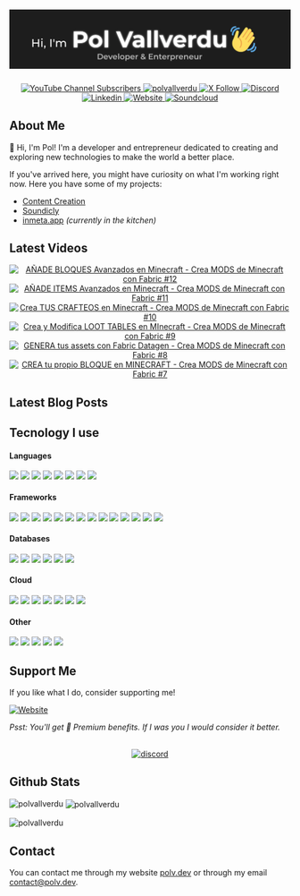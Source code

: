<h1 align="center">
  <a href="https://github.com/polvallverdu" target="_blank">
    <img src="assets/ghbanner.webp" alt="Pol Vallverdu Github Banner">
  </a>
</h1>

<div align="center">
<a href="https://www.youtube.com/@pol_vallverdu" target="_blank">
  <img src="https://img.shields.io/youtube/channel/subscribers/UCO5URSEarFoa5mI7-qaXllQ?style=for-the-badge&logo=youtube&logoColor=%23ffffff&label=SUBSCRIBERS&labelColor=%23ff0000&color=%23C90A0A&link=https%3A%2F%2Fyoutube.com%2F%40pol_vallverdu" alt="YouTube Channel Subscribers">
</a>
<!-- <span style="width: 8px;"> </span>
<a href="https://www.youtube.com/@pol_vallverdu" target="_blank">
  <img src="https://img.shields.io/youtube/channel/views/UCO5URSEarFoa5mI7-qaXllQ?style=for-the-badge&logo=youtube&logoColor=%23ffffff&label=VISITAS&labelColor=%23ff0000&color=%23C90A0A&link=https%3A%2F%2Fyoutube.com%2F%40pol_vallverdu" alt="YouTube Channel Views">
</a> -->
<span style="width: 8px;"> </span>
<a href="https://github.com/polvallverdu" target="_blank">
  <!-- <img src="https://img.shields.io/github/followers/polvallverdu?style=for-the-badge&logo=github&logoColor=white&label=GITHUB&labelColor=%231e2227&color=%23010409" alt="GitHub followers"> -->
  <img src="https://komarev.com/ghpvc/?username=polvallverdu&label=Profile%20views&color=0e75b6&style=for-the-badge&label=Github&logo=github&logoColor=white&labelColor=%231e2227&color=%23010409" alt="polvallverdu" /> 
</a>
<span style="width: 8px;"> </span>
<a href="https://x.com/pol_vallverdu" target="_blank">
<img src="https://img.shields.io/badge/FOLLOW ME-000000?style=for-the-badge&logo=x&logoColor=%23fffff" alt="X Follow">
</a>
<span style="width: 8px;"> </span>
<a href="https://polv.dev/l/discord" target="_blank">
<img src="https://img.shields.io/discord/1160505602301235200?style=for-the-badge&logo=discord&logoColor=%23ffffff&label=DISCORD&labelColor=%23515de8&color=%234048b5" alt="Discord">
</a>
<span style="width: 8px;"> </span>
<a href="https://www.linkedin.com/in/polvallverdu/" target="_blank">
<img src="https://img.shields.io/badge/LinkedIn-0077B5?style=for-the-badge&logo=linkedin&logoColor=white" alt="Linkedin">
</a>
<span style="width: 8px;"> </span>
<a href="https://polv.dev" target="_blank">
<img src="https://img.shields.io/badge/polv.dev-1d1d1d?style=for-the-badge&logo=internet&logoColor=white" alt="Website">
</a>
  <span style="width: 8px;"> </span>
<a href="https://soundcloud.com/pol_vallverdu" target="_blank">
<img src="https://img.shields.io/badge/SOUNDCLOUD-FF3300?style=for-the-badge&logo=soundcloud&logoColor=white" alt="Soundcloud">
</a>
</div>

## About Me

👋 Hi, I'm Pol! I'm a developer and entrepreneur dedicated to creating and exploring new technologies to make the world a better place. 

If you've arrived here, you might have curiosity on what I'm working right now. Here you have some of my projects:

- [Content Creation](https://youtube.com/@pol_vallverdu)
- [Soundicly](https://soundicly.com)
- [inmeta.app](https://inmeta.app) _(currently in the kitchen)_

## Latest Videos

<div align="center">
<!-- BEGIN YOUTUBE-CARDS -->
<a href="https://www.youtube.com/watch?v=CzCedINvHhM"><img src="https://ytcards.demolab.com/?id=CzCedINvHhM&title=A%C3%91ADE+BLOQUES+Avanzados+en+Minecraft+-+Crea+MODS+de+Minecraft+con+Fabric+%2312&lang=en&timestamp=1716660600&background_color=%230d1117&title_color=%23ffffff&stats_color=%23dedede&max_title_lines=1&width=250&border_radius=5" alt="AÑADE BLOQUES Avanzados en Minecraft - Crea MODS de Minecraft con Fabric #12" title="AÑADE BLOQUES Avanzados en Minecraft - Crea MODS de Minecraft con Fabric #12"></a>
<a href="https://www.youtube.com/watch?v=gbhRpv8EMd0"><img src="https://ytcards.demolab.com/?id=gbhRpv8EMd0&title=A%C3%91ADE+ITEMS+Avanzados+en+Minecraft+-+Crea+MODS+de+Minecraft+con+Fabric+%2311&lang=en&timestamp=1716574200&background_color=%230d1117&title_color=%23ffffff&stats_color=%23dedede&max_title_lines=1&width=250&border_radius=5" alt="AÑADE ITEMS Avanzados en Minecraft - Crea MODS de Minecraft con Fabric #11" title="AÑADE ITEMS Avanzados en Minecraft - Crea MODS de Minecraft con Fabric #11"></a>
<a href="https://www.youtube.com/watch?v=-t64L0zoMqg"><img src="https://ytcards.demolab.com/?id=-t64L0zoMqg&title=Crea+TUS+CRAFTEOS+en+Minecraft+-+Crea+MODS+de+Minecraft+con+Fabric+%2310&lang=en&timestamp=1716487800&background_color=%230d1117&title_color=%23ffffff&stats_color=%23dedede&max_title_lines=1&width=250&border_radius=5" alt="Crea TUS CRAFTEOS en Minecraft - Crea MODS de Minecraft con Fabric #10" title="Crea TUS CRAFTEOS en Minecraft - Crea MODS de Minecraft con Fabric #10"></a>
<a href="https://www.youtube.com/watch?v=Onf5cFZGL_E"><img src="https://ytcards.demolab.com/?id=Onf5cFZGL_E&title=Crea+y+Modifica+LOOT+TABLES+en+MInecraft+-+Crea+MODS+de+Minecraft+con+Fabric+%239&lang=en&timestamp=1716401400&background_color=%230d1117&title_color=%23ffffff&stats_color=%23dedede&max_title_lines=1&width=250&border_radius=5" alt="Crea y Modifica LOOT TABLES en MInecraft - Crea MODS de Minecraft con Fabric #9" title="Crea y Modifica LOOT TABLES en MInecraft - Crea MODS de Minecraft con Fabric #9"></a>
<a href="https://www.youtube.com/watch?v=yERvFSwCpio"><img src="https://ytcards.demolab.com/?id=yERvFSwCpio&title=GENERA+tus+assets+con+Fabric+Datagen+-+Crea+MODS+de+Minecraft+con+Fabric+%238&lang=en&timestamp=1716315000&background_color=%230d1117&title_color=%23ffffff&stats_color=%23dedede&max_title_lines=1&width=250&border_radius=5" alt="GENERA tus assets con Fabric Datagen - Crea MODS de Minecraft con Fabric #8" title="GENERA tus assets con Fabric Datagen - Crea MODS de Minecraft con Fabric #8"></a>
<a href="https://www.youtube.com/watch?v=D6L-mEb5ksY"><img src="https://ytcards.demolab.com/?id=D6L-mEb5ksY&title=CREA+tu+propio+BLOQUE+en+MINECRAFT++-+Crea+MODS+de+Minecraft+con+Fabric+%237&lang=en&timestamp=1716228600&background_color=%230d1117&title_color=%23ffffff&stats_color=%23dedede&max_title_lines=1&width=250&border_radius=5" alt="CREA tu propio BLOQUE en MINECRAFT  - Crea MODS de Minecraft con Fabric #7" title="CREA tu propio BLOQUE en MINECRAFT  - Crea MODS de Minecraft con Fabric #7"></a>
<!-- END YOUTUBE-CARDS -->
</div>

<!-- TODO: ## Other Socials -->

## Latest Blog Posts

<!-- TODO -->

<!-- BLOG-POST-LIST:START -->
<!-- BLOG-POST-LIST:END -->

## Tecnology I use

<div>
<h4>Languages</h4>
<img src="https://img.shields.io/badge/Java-ED8B00?style=for-the-badge&logo=java&logoColor=white"> 
<img src="https://img.shields.io/badge/Python-3776AB?style=for-the-badge&logo=python&logoColor=white"> 
<img src="https://img.shields.io/badge/HTML5-E34F26?style=for-the-badge&logo=html5&logoColor=white"> 
<img src="https://img.shields.io/badge/CSS3-1572B6?style=for-the-badge&logo=css3&logoColor=white"> 
<img src="https://img.shields.io/badge/JavaScript-F7DF1E?style=for-the-badge&logo=javascript&logoColor=black"> 
<img src="https://img.shields.io/badge/TypeScript-3179c7?style=for-the-badge&logo=typescript&logoColor=white"> 
<img src="https://img.shields.io/badge/Flutter-0468d7?style=for-the-badge&logo=flutter&logoColor=white"> 
<img src="https://img.shields.io/badge/Rust-e54d21?style=for-the-badge&logo=rust&logoColor=white"> 

<h4>Frameworks</h4>
<img src="https://img.shields.io/badge/React-149eca?style=for-the-badge&logo=react&logoColor=white"> 
<img src="https://img.shields.io/badge/Svelte-ff3f00?style=for-the-badge&logo=svelte&logoColor=white"> 
<img src="https://img.shields.io/badge/SvelteKit-ff3f00?style=for-the-badge&logo=svelte&logoColor=white"> 
<img src="https://img.shields.io/badge/NextJS-000000?style=for-the-badge&logo=next.js&logoColor=white"> 
<img src="https://img.shields.io/badge/Astro-FF5D01?logo=astro&logoColor=fff&style=for-the-badge"> 
<img src="https://img.shields.io/badge/Gradle-02303A.svg?style=for-the-badge&logo=Gradle&logoColor=white"> 
<img src="https://img.shields.io/badge/Springboot-6db240?style=for-the-badge&logo=spring&logoColor=white"> 
<img src="https://img.shields.io/badge/Flask-000000?style=for-the-badge&logo=flask&logoColor=white"> 
<img src="https://img.shields.io/badge/FastAPI-009688?style=for-the-badge&logo=fastapi&logoColor=white"> 
<img src="https://img.shields.io/badge/Minecraft-3C8527?style=for-the-badge&logo=minecraft&logoColor=white"> 
<img src="https://img.shields.io/badge/Spigot API-ED8106?style=for-the-badge&logo=spigotmc&logoColor=white"> 
<img src="https://img.shields.io/badge/FabricMC-dbd0b4?style=for-the-badge&logo=fabricmc&logoColor=white"> 
<img src="https://img.shields.io/badge/Neoforge-d7742f?style=for-the-badge&logo=neoforge&logoColor=white"> 
<img src="https://img.shields.io/badge/Architectury API-dd3e30?style=for-the-badge&logo=architecturyapi&logoColor=white"> 

<h4>Databases</h4>
<img src="https://img.shields.io/badge/MongoDB-47A248?style=for-the-badge&logo=mongodb&logoColor=white"> 
<img src="https://img.shields.io/badge/MySQL-4479A1?style=for-the-badge&logo=mysql&logoColor=white"> 
<img src="https://img.shields.io/badge/MariaDB-003545?style=for-the-badge&logo=mariadb&logoColor=white"> 
<img src="https://img.shields.io/badge/Redis-DC382D?style=for-the-badge&logo=redis&logoColor=white"> 
<img src="https://img.shields.io/badge/RabbitMQ-FF6600?style=for-the-badge&logo=RabbitMQ&logoColor=white"> 
<img src="https://img.shields.io/badge/Kafka-231F20?style=for-the-badge&logo=apachekafka&logoColor=white">

<h4>Cloud</h4>
<img src="https://img.shields.io/badge/Docker-2496ED?style=for-the-badge&logo=Docker&logoColor=white">
<img src="https://img.shields.io/badge/Kubernetes-326CE5?style=for-the-badge&logo=Kubernetes&logoColor=white">
<img src="https://img.shields.io/badge/Cloudflare-F38020?style=for-the-badge&logo=cloudflareworkers&logoColor=white">
<img src="https://img.shields.io/badge/Vercel-000000?style=for-the-badge&logo=vercel&logoColor=white">
<img src="https://img.shields.io/badge/AWS-FF9900?style=for-the-badge&logo=awslambda&logoColor=white">
<img src="https://img.shields.io/badge/GCP-4285F4?style=for-the-badge&logo=googlecloud&logoColor=white">
<img src="https://img.shields.io/badge/DigitalOcean-0080FF?style=for-the-badge&logo=digitalocean&logoColor=white">

<h4>Other</h4>
<img src="https://img.shields.io/badge/Linux-FCC624?style=for-the-badge&logo=linux&logoColor=black">
<img src="https://img.shields.io/badge/Windows-0078D6?style=for-the-badge&logo=windows&logoColor=white">
<img src="https://img.shields.io/badge/WSL-0a97f5?style=for-the-badge&logo=linux&logoColor=white">
<img src="https://img.shields.io/badge/Shell_Script-121011?style=for-the-badge&logo=gnu-bash&logoColor=white">
<img src="https://img.shields.io/badge/GIT-E44C30?style=for-the-badge&logo=git&logoColor=white">
</div>

## Support Me

If you like what I do, consider supporting me!

<a href="https://polv.dev/premium" target="_blank">
<img src="https://img.shields.io/badge/Ko--fi-F16061?style=for-the-badge&logo=ko-fi&logoColor=white" alt="Website">
</a>

_Psst: You'll get 💎 Premium benefits. If I was you I would consider it better._
<br><br>
<div align="center">
<a href="https://polv.dev/l/discord" target="_blank">
<img src="https://invidget.switchblade.xyz/tW539JbHGF" alt="discord">
</a>
</div>

## Github Stats

<p><img align="left" src="https://github-readme-stats.vercel.app/api/top-langs?username=polvallverdu&show_icons=true&locale=en&layout=compact" alt="polvallverdu" /></p>

<p>&nbsp;<img align="center" src="https://github-readme-stats.vercel.app/api?username=polvallverdu&show_icons=true&locale=en" alt="polvallverdu" /></p>

<p><img align="center" src="https://github-readme-streak-stats.herokuapp.com/?user=polvallverdu&" alt="polvallverdu" /></p>

## Contact

You can contact me through my website [polv.dev](https://polv.dev) or through my email [contact@polv.dev](mailto:contact@polv.dev).
